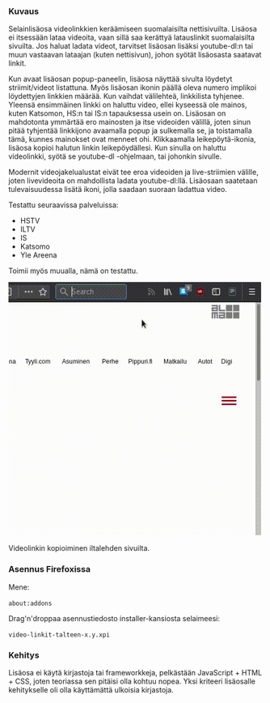### Kuvaus

Selainlisäosa videolinkkien keräämiseen suomalaisilta nettisivuilta. Lisäosa ei itsessään lataa videoita, vaan sillä saa kerättyä latauslinkit suomalaisilta sivuilta. Jos haluat ladata videot, tarvitset lisäosan lisäksi youtube-dl:n tai muun vastaavan lataajan (kuten nettisivun), johon syötät lisäosasta saatavat linkit. 

Kun avaat lisäosan popup-paneelin, lisäosa näyttää sivulta löydetyt striimit/videot listattuna. Myös lisäosan ikonin päällä oleva numero implikoi löydettyjen linkkien määrää. Kun vaihdat välilehteä, linkkilista tyhjenee. Yleensä ensimmäinen linkki on haluttu video, ellei kyseessä ole mainos, kuten Katsomon, HS:n tai IS:n tapauksessa usein on. Lisäosan on mahdotonta ymmärtää ero mainosten ja itse videoiden välillä, joten sinun pitää tyhjentää linkkijono avaamalla popup ja sulkemalla se, ja toistamalla tämä, kunnes mainokset ovat menneet ohi. Klikkaamalla leikepöytä-ikonia, lisäosa kopioi halutun linkin leikepöydällesi. Kun sinulla on haluttu videolinkki, syötä se youtube-dl -ohjelmaan, tai johonkin sivulle. 

Modernit videojakelualustat eivät tee eroa videoiden ja live-striimien välille, joten livevideoita on mahdollista ladata youtube-dl:llä. Lisäosaan saatetaan tulevaisuudessa lisätä ikoni, jolla saadaan suoraan ladattua video.

Testattu seuraavissa palveluissa:
- HSTV
- ILTV
- IS
- Katsomo
- Yle Areena

Toimii myös muualla, nämä on testattu.

![Videolinkin kopioiminen iltalehden sivuilta.](https://github.com/Osteri/videolinkit-talteen/blob/master/wiki/example.gif?raw=true)

Videolinkin kopioiminen iltalehden sivuilta.

### Asennus Firefoxissa

Mene:

  `about:addons`

Drag'n'droppaa asennustiedosto installer-kansiosta selaimeesi:

  `video-linkit-talteen-x.y.xpi`

### Kehitys

Lisäosa ei käytä kirjastoja tai frameworkkeja, pelkästään JavaScript + HTML + CSS, joten teoriassa sen pitäisi olla kohtuu nopea. Yksi kriteeri lisäosalle kehitykselle oli olla käyttämättä ulkoisia kirjastoja.


